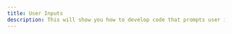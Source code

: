```yaml
---
title: User Inputs
description: This will show you how to develop code that prompts user input and outputs and response.
---
```

